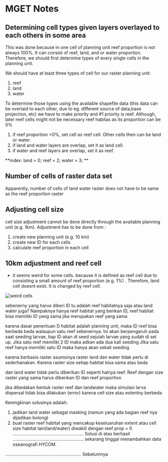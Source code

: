 # MGET Notes

## **Determining cell types given layers overlayed to each others in some area**

This was done because in one cell of planning unit reef proportion is not always 100%. It can consist of reef, land, and or water proportion.
Therefore, we should first determine types of every single cells in the planning unit.

We should have at least three types of cell for our raster planning unit:
1) reef
2) land
3) water

To determine those types using the available shapefile data (this data can be overlaid to each other, due to eg. different source of data,base projection, etc) we have to make priority and #1 priority is reef. Although, later reef cells might not be necessary reef habitas as its proportion can be 0%
1) if reef proportion >0%, set cell as reef cell. Other cells then can be land or water.
2) if land and water layers are overlap, set it as land cell.
3) if water and reef layers are overlap, set it as reef.


**index: land = 0; reef = 2; water = 3; **


## **Number of cells of raster data set**
Apparently, number of cells of land water raster does not have to be same as the reef proportion raster 


## **Adjusting cell size**
cell size adjustment cannot be done directly through the available planning unit (e.g. 1km). Adjustment has to be done from :
1) create new planning unit (e.g. 10 km)
2) create new ID for each cells
3) calculate reef proportion in each cell


## 10km adjustment and reef cell
* it seems weird for some cells. because it is defined as reef cell due to consisting a small amount of reef proportion (e.g. 1%) . Therefore, land cell doesnt exist. It is changed by reef cell. 

![weird cells](https://user-images.githubusercontent.com/73259648/153316136-69e3e8e5-fda6-4fd9-956f-23bbeb894bbb.JPG)

sebenerny yang harus diberi ID tu adalah reef habitatnya saja atau land water juga?
Nampaknya hanya reef habitat yang berikan ID, reef habitat bisa memiliki ID yang sama jika merupakan reef yang sama 

karena dasar penentuan D habitat adalah planning unit, maka ID reef bisa berbeda beda walaupun satu reef sebenernya.
Ini akan berpengaruh pada saat seeding larvae, tiap ID akan di seed sejulah larvae yang sudah di set up.
Jika satu reef memiliki 2 ID maka adkan ada dua kali seeding
JIka satu reef hanya memiliki satu ID maka hanya akan sekali seeding


karena berbasis raster asumsinya raster land dan water tidak perlu
di sederhanakan.  Karena raster size setiap habitat bisa sama atau beda

dan land water tidak perlu diberikan ID seperti halnya reef.
Reef dengan size raster yang sama harus diberikan ID dan reef proportion


jika dibedakan bentuk raster reef dan landwater maka simulasi 
larva dispersal tidak bisa dilakukan (error) karena cell size atau extentny berbeda

Kemngkinan solusinya adalah:
1) jadikan land water sebagai masking (namun yang ada bagian reef nya dijadikan bolong)
2) buat raster reef habitat yang mencakup keseluaruhan extent atau cell size
   habitat lain(land/water) diwakili dengan reef prop = 0
........................................................
Solusi di atas berhasil
........................................................
sekarang tinggal menambahkan data oseanografi HYCOM.


............................................................
Sebelumnya
